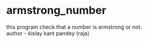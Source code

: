 # armstrong_number
this program check that a number is armstrong or not.
<br>
author - kislay kant pandey (raja)
<br>

